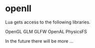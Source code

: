 # openll

Lua gets access to the following libraries.

OpenGL GLM GLFW OpenAL PhysicsFS

In the future there will be more ...

